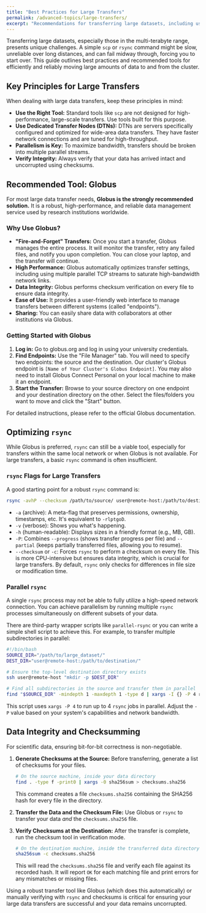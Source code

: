 ```yaml
---
title: "Best Practices for Large Transfers"
permalink: /advanced-topics/large-transfers/
excerpt: "Recommendations for transferring large datasets, including using tools like Globus and optimizing rsync."
---
```


Transferring large datasets, especially those in the multi-terabyte range, presents unique challenges. A simple `scp` or `rsync` command might be slow, unreliable over long distances, and can fail midway through, forcing you to start over. This guide outlines best practices and recommended tools for efficiently and reliably moving large amounts of data to and from the cluster.

## Key Principles for Large Transfers

When dealing with large data transfers, keep these principles in mind:

*   **Use the Right Tool:** Standard tools like `scp` are not designed for high-performance, large-scale transfers. Use tools built for this purpose.
*   **Use Dedicated Transfer Nodes (DTNs):** DTNs are servers specifically configured and optimized for wide-area data transfers. They have faster network connections and are tuned for high-throughput.
*   **Parallelism is Key:** To maximize bandwidth, transfers should be broken into multiple parallel streams.
*   **Verify Integrity:** Always verify that your data has arrived intact and uncorrupted using checksums.

## Recommended Tool: Globus

For most large data transfer needs, **Globus is the strongly recommended solution.** It is a robust, high-performance, and reliable data management service used by research institutions worldwide.

### Why Use Globus?

*   **"Fire-and-Forget" Transfers:** Once you start a transfer, Globus manages the entire process. It will monitor the transfer, retry any failed files, and notify you upon completion. You can close your laptop, and the transfer will continue.
*   **High Performance:** Globus automatically optimizes transfer settings, including using multiple parallel TCP streams to saturate high-bandwidth network links.
*   **Data Integrity:** Globus performs checksum verification on every file to ensure data integrity.
*   **Ease of Use:** It provides a user-friendly web interface to manage transfers between different systems (called "endpoints").
*   **Sharing:** You can easily share data with collaborators at other institutions via Globus.

### Getting Started with Globus

1.  **Log in:** Go to globus.org and log in using your university credentials.
2.  **Find Endpoints:** Use the "File Manager" tab. You will need to specify two endpoints: the source and the destination. Our cluster's Globus endpoint is `[Name of Your Cluster's Globus Endpoint]`. You may also need to install Globus Connect Personal on your local machine to make it an endpoint.
3.  **Start the Transfer:** Browse to your source directory on one endpoint and your destination directory on the other. Select the files/folders you want to move and click the "Start" button.

For detailed instructions, please refer to the official Globus documentation.

## Optimizing `rsync`

While Globus is preferred, `rsync` can still be a viable tool, especially for transfers within the same local network or when Globus is not available. For large transfers, a basic `rsync` command is often insufficient.

### `rsync` Flags for Large Transfers

A good starting point for a robust `rsync` command is:

```bash
rsync -avhP --checksum /path/to/source/ user@remote-host:/path/to/destination/
```

*   `-a` (archive): A meta-flag that preserves permissions, ownership, timestamps, etc. It's equivalent to `-rlptgoD`.
*   `-v` (verbose): Shows you what's happening.
*   `-h` (human-readable): Displays sizes in a friendly format (e.g., MB, GB).
*   `-P`: Combines `--progress` (shows transfer progress per file) and `--partial` (keeps partially transferred files, allowing you to resume).
*   `--checksum` or `-c`: Forces `rsync` to perform a checksum on every file. This is more CPU-intensive but ensures data integrity, which is crucial for large transfers. By default, `rsync` only checks for differences in file size or modification time.

### Parallel `rsync`

A single `rsync` process may not be able to fully utilize a high-speed network connection. You can achieve parallelism by running multiple `rsync` processes simultaneously on different subsets of your data.

There are third-party wrapper scripts like `parallel-rsync` or you can write a simple shell script to achieve this. For example, to transfer multiple subdirectories in parallel:

```bash
#!/bin/bash
SOURCE_DIR="/path/to/large_dataset/"
DEST_DIR="user@remote-host:/path/to/destination/"

# Ensure the top-level destination directory exists
ssh user@remote-host "mkdir -p $DEST_DIR"

# Find all subdirectories in the source and transfer them in parallel
find "$SOURCE_DIR" -mindepth 1 -maxdepth 1 -type d | xargs -I {} -P 4 rsync -avhP --checksum {} "$DEST_DIR"
```
This script uses `xargs -P 4` to run up to 4 `rsync` jobs in parallel. Adjust the `-P` value based on your system's capabilities and network bandwidth.

## Data Integrity and Checksumming

For scientific data, ensuring bit-for-bit correctness is non-negotiable.

1.  **Generate Checksums at the Source:** Before transferring, generate a list of checksums for your files.

    ```bash
    # On the source machine, inside your data directory
    find . -type f -print0 | xargs -0 sha256sum > checksums.sha256
    ```
    This command creates a file `checksums.sha256` containing the SHA256 hash for every file in the directory.

2.  **Transfer the Data and the Checksum File:** Use Globus or `rsync` to transfer your data *and* the `checksums.sha256` file.

3.  **Verify Checksums at the Destination:** After the transfer is complete, run the checksum tool in verification mode.

    ```bash
    # On the destination machine, inside the transferred data directory
    sha256sum -c checksums.sha256
    ```
    This will read the `checksums.sha256` file and verify each file against its recorded hash. It will report `OK` for each matching file and print errors for any mismatches or missing files.

Using a robust transfer tool like Globus (which does this automatically) or manually verifying with `rsync` and checksums is critical for ensuring your large data transfers are successful and your data remains uncorrupted.